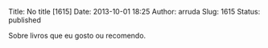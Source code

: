 Title: No title [1615]
Date: 2013-10-01 18:25
Author: arruda
Slug: 1615
Status: published

Sobre livros que eu gosto ou recomendo.
